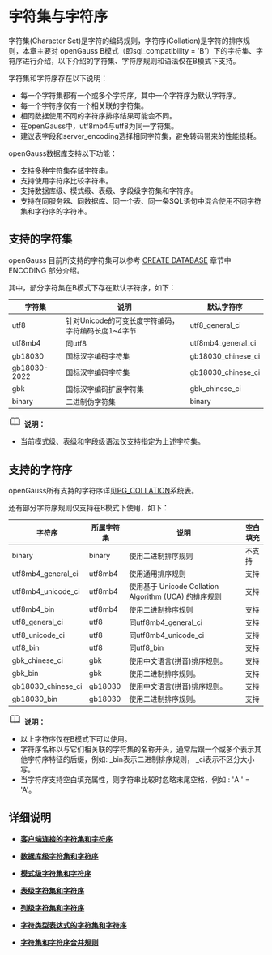 # 字符集与字符序

字符集(Character Set)是字符的编码规则，字符序(Collation)是字符的排序规则，本章主要对 openGauss B模式（即sql\_compatibility = 'B'）下的字符集、字符序进行介绍，以下介绍的字符集、字符序规则和语法仅在B模式下支持。

字符集和字符序存在以下说明：
-   每一个字符集都有一个或多个字符序，其中一个字符序为默认字符序。
-   每一个字符序仅有一个相关联的字符集。
-   相同数据使用不同的字符序排序结果可能会不同。
-   在openGauss中，utf8mb4与utf8为同一字符集。
-   建议表字段和server_encoding选择相同字符集，避免转码带来的性能损耗。


openGauss数据库支持以下功能：

-   支持多种字符集存储字符串。
-   支持使用字符序比较字符串。
-   支持数据库级、模式级、表级、字段级字符集和字符序。
-   支持在同服务器、同数据库、同一个表、同一条SQL语句中混合使用不同字符集和字符序的字符串。

## 支持的字符集<a name="支持的字符集"></a>

openGauss 目前所支持的字符集可以参考 [CREATE DATABASE](CREATE-DATABASE.md) 章节中 ENCODING 部分介绍。

其中，部分字符集在B模式下存在默认字符序，如下：

| 字符集   | 说明                             | 默认字符序         |
| ------- | -------------------------------- | ------------------ |
| utf8    | 针对Unicode的可变长度字符编码，字符编码长度1~4字节       | utf8_general_ci    |
| utf8mb4 | 同utf8                           | utf8mb4_general_ci      |
| gb18030 | 国标汉字编码字符集                | gb18030_chinese_ci |
| gb18030-2022 | 国标汉字编码字符集                | gb18030_chinese_ci |
| gbk     | 国标汉字编码扩展字符集             | gbk_chinese_ci     |
| binary  | 二进制伪字符集                    | binary             |

![](public_sys-resources/icon-note.png) **说明：** 

-   当前模式级、表级和字段级语法仅支持指定为上述字符集。



## 支持的字符序<a name="支持的字符序"></a>

openGauss所有支持的字符序详见[PG\_COLLATION](../DatabaseReference/PG_COLLATION.md)系统表。

还有部分字符序规则仅支持在B模式下使用，如下：

| 字符序             | 所属字符集 | 说明                                                  | 空白填充 |
| ------------------ | ---------- | ----------------------------------------------------- | -------- |
| binary             | binary     | 使用二进制排序规则              | 不支持   |
| utf8mb4_general_ci | utf8mb4    | 使用通用排序规则                                      | 支持     |
| utf8mb4_unicode_ci | utf8mb4    | 使用基于 Unicode Collation Algorithm (UCA) 的排序规则 | 支持     |
| utf8mb4_bin        | utf8mb4    | 使用二进制排序规则                                    | 支持     |
| utf8_general_ci    | utf8       | 同utf8mb4_general_ci                                  | 支持     |
| utf8_unicode_ci    | utf8       | 同utf8mb4_unicode_ci                                  | 支持     |
| utf8_bin           | utf8       | 同utf8_bin                                            | 支持     |
| gbk_chinese_ci     | gbk        | 使用中文语言(拼音)排序规则。                          | 支持     |
| gbk_bin            | gbk        | 使用二进制排序规则。                                  | 支持     |
| gb18030_chinese_ci | gb18030    | 使用中文语言(拼音)排序规则。                          | 支持     |
| gb18030_bin        | gb18030    | 使用二进制排序规则。                                  | 支持     |

![](public_sys-resources/icon-note.png) **说明：** 

-   以上字符序仅在B模式下可以使用。
-   字符序名称以与它们相关联的字符集的名称开头，通常后跟一个或多个表示其他字符序特征的后缀，例如: _bin表示二进制排序规则， _ci表示不区分大小写。
-   当字符序支持空白填充属性，则字符串比较时忽略末尾空格，例如 : 'A  ' = 'A'。

## 详细说明

-   **[客户端连接的字符集和字符序](客户端连接的字符集和字符序.md)**

-   **[数据库级字符集和字符序](数据库级字符集和字符序.md)**

-   **[模式级字符集和字符序](模式级字符集和字符序.md)**

-   **[表级字符集和字符序](表级字符集和字符序.md)**

-   **[列级字符集和字符序](列级字符集和字符序.md)**

-   **[字符类型表达式的字符集和字符序](字符类型表达式的字符集和字符序.md)**

-   **[字符集和字符序合并规则](字符集和字符序合并规则.md)**
